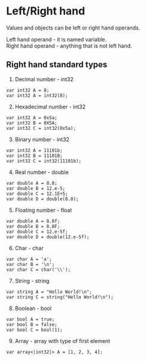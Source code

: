 # Left/Right hand

Values and objects can be left or right hand operands.

Left hand operand - it is named variable. \
Right hand operand - anything that is not left hand.



## Right hand standard types

1. Decimal number - int32
```
var int32 A = 8;
var int32 A = int32(8);
```

2. Hexadecimal number - int32
```
var int32 A = 0x5a;
var int32 B = 0X5A;
var int32 C = int32(0x5a);
```

3. Binary number - int32
```
var int32 A = 11101b;
var int32 B = 11101B;
var int32 C = int32(11101b);
```

4. Real number - double
```
var double A = 8.8;
var double B = 12.e-5;
var double C = 12.1E+5;
var double D = double(8.8);
```

5. Floating number - float
```
var double A = 8.8f;
var double B = 8.8F;
var double C = 12.e-5f;
var double D = double(12.e-5f);
```

6. Char - char
```
var char A = 'a';
var char B = '\n';
var char C = char('\\');
```

7. String - string
```
var string A = "Hello World!\n";
var string C = string("Hello World!\n");
```

8. Boolean - bool
```
var bool A = true;
var bool B = false;
var bool C = bool(1);
```

9. Array - array with type of first element
```
var array<|int32|> A = [1, 2, 3, 4];
```
